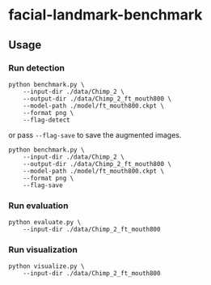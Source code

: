 # facial-landmark-benchmark

## Usage

### Run detection

```
python benchmark.py \
    --input-dir ./data/Chimp_2 \
    --output-dir ./data/Chimp_2_ft_mouth800 \
    --model-path ./model/ft_mouth800.ckpt \
    --format png \
    --flag-detect
```

or pass `--flag-save` to save the augmented images.

```
python benchmark.py \
    --input-dir ./data/Chimp_2 \
    --output-dir ./data/Chimp_2_ft_mouth800 \
    --model-path ./model/ft_mouth800.ckpt \
    --format png \
    --flag-save
```

### Run evaluation

```
python evaluate.py \
    --input-dir ./data/Chimp_2_ft_mouth800
```

### Run visualization

```
python visualize.py \
    --input-dir ./data/Chimp_2_ft_mouth800
```
